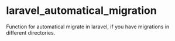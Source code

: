 laravel_automatical_migration
=============================

Function for automatical migrate in laravel, if you have migrations in different directories.
